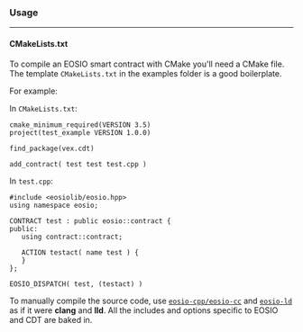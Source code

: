 
### Usage
---
#### CMakeLists.txt
To compile an EOSIO smart contract with CMake you'll need a CMake file. The template `CMakeLists.txt` in the examples folder is a good boilerplate.

For example:

In `CMakeLists.txt`:
```
cmake_minimum_required(VERSION 3.5)
project(test_example VERSION 1.0.0)

find_package(vex.cdt)

add_contract( test test test.cpp )
```


In `test.cpp`:

```
#include <eosiolib/eosio.hpp>
using namespace eosio;

CONTRACT test : public eosio::contract {
public:
   using contract::contract;

   ACTION testact( name test ) {
   }
};

EOSIO_DISPATCH( test, (testact) )
```

To manually compile the source code, use [`eosio-cpp/eosio-cc`](/tools/eosio-cpp.html) and [`eosio-ld`](/tools/eosio-ld.html) as if it were __clang__ and __lld__. All the includes and options specific to EOSIO and CDT are baked in.
